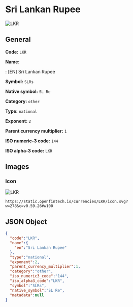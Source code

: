 
# Sri Lankan Rupee 
![LKR](https://static.openfintech.io/currencies/LKR/icon.svg?w=278&c=v0.59.26#w100)  

## General 
 
**Code:** `LKR` 
 
**Name:** 
 
:	[EN] Sri Lankan Rupee 
 
**Symbol:** `SLRs` 
 
**Native symbol:** `SL Re` 
 
**Category:** `other` 
 
**Type:** `national` 
 
**Exponent:** `2` 
 
**Parent currency multiplier:** `1` 
 
**ISO numeric-3 code:** `144` 
 
**ISO alpha-3 code:** `LKR` 
 

## Images 

### Icon 
 
![LKR](https://static.openfintech.io/currencies/LKR/icon.svg?w=278&c=v0.59.26#w100)  

```
https://static.openfintech.io/currencies/LKR/icon.svg?w=278&c=v0.59.26#w100
```  

## JSON Object 

```json
{
  "code":"LKR",
  "name":{
    "en":"Sri Lankan Rupee"
  },
  "type":"national",
  "exponent":2,
  "parent_currency_multiplier":1,
  "category":"other",
  "iso_numeric3_code":"144",
  "iso_alpha3_code":"LKR",
  "symbol":"SLRs",
  "native_symbol":"SL Re",
  "metadata":null
}
```  
